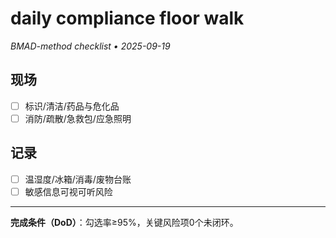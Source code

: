 # daily compliance floor walk

_BMAD-method checklist • 2025-09-19_

## 现场

- [ ] 标识/清洁/药品与危化品
- [ ] 消防/疏散/急救包/应急照明

## 记录

- [ ] 温湿度/冰箱/消毒/废物台账
- [ ] 敏感信息可视可听风险

---

**完成条件（DoD）**：勾选率≥95%，关键风险项0个未闭环。
